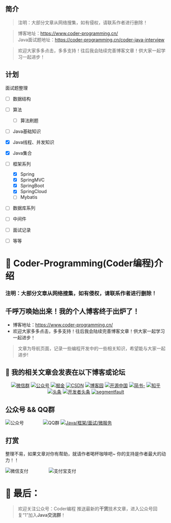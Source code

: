 ## 简介

> 注明：大部分文章从网络搜集，如有侵权，请联系作者进行删除！

> 博客地址：https://www.coder-programming.cn/ </br>
> Java面试题地址：https://coder-programming.cn/coder-java-interview

> 欢迎大家多多点击，多多支持！往后我会陆续完善博客文章！供大家一起学习一起进步！

## 计划

面试题整理

- [ ] 数据结构
- [ ] 算法
  - [ ] 算法刷题
- [ ] Java基础知识
- [x] Java线程、并发知识
- [x] Java集合
- [ ] 框架系列
  - [x] Spring
  - [x] SpringMVC
  - [x] SpringBoot
  - [x] SpringCloud
  - [ ] Mybatis
- [ ] 数据库系列
- [ ] 中间件
- [ ] 面试记录
- [ ] 等等


# :loudspeaker: Coder-Programming(Coder编程)介绍 #

### 注明：大部分文章从网络搜集，如有侵权，请联系作者进行删除！

## 千呼万唤始出来！我的个人博客终于出炉了！

- 博客地址：https://www.coder-programming.cn/
- 欢迎大家多多点击，多多支持！往后我会陆续完善博客文章！供大家一起学习一起进步！

> 文章为导航页面，记录一些编程开发中的一些相关知识，希望能与大家一起进步!
## :mega: 我的相关文章会发表在以下博客或论坛 ##


<p align="center">
  <a href="#公众号"><img src="https://img.shields.io/badge/weChat-微信群-blue.svg" alt="微信群"></a>
  <a href="#公众号"><img src="https://img.shields.io/badge/%E5%85%AC%E4%BC%97%E5%8F%B7-Coder%E7%BC%96%E7%A8%8B-lightgrey.svg" alt="公众号"></a>
  <a href="https://juejin.im/user/5c8863a9e51d45346459983c/posts"><img src="https://img.shields.io/badge/juejin-掘金-blue.svg" alt="掘金"></a>
  <a href="https://blog.csdn.net/Michael_HM"><img src="https://img.shields.io/badge/csdn-CSDN-red.svg" alt="CSDN"></a>
  <a href="https://www.cnblogs.com/coder-programming/"><img src="https://img.shields.io/badge/cnblogs-博客园-important.svg" alt="博客园"></a>
  <a href="https://my.oschina.net/u/4096176"><img src="https://img.shields.io/badge/oschina-开源中国-green" alt="开源中国"></a>
  <a href="https://www.jianshu.com/u/4314597216ea"><img src="https://img.shields.io/badge/jianshu-简书-critical" alt="简书-"></a>
  <a href="https://www.zhihu.com/people/mai-zhu-ru-guo-you-teng-64"><img src="https://img.shields.io/badge/zhihu-知乎-informational" alt="知乎"></a>
  <a href="https://www.toutiao.com/c/user/52399840619/#mid=1571772641794050"><img src="https://img.shields.io/badge/toutiao-头条-important.svg" alt="头条"></a>
  <a href="https://toutiao.io/u/527654"><img src="https://img.shields.io/badge/开发者头条-critical" alt="开发者头条"></a>
  <a href="https://segmentfault.com/u/520coder"><img src="https://img.shields.io/badge/SegmentFault-informational" alt="segmentfault"></a>
</p>





## 公众号 && QQ群

![公众号](https://oscimg.oschina.net/oscnet/eeedc9e1e292d9ceff0ad08b56d88c02127.jpg ':size=300')&emsp;&emsp;&emsp;&emsp;
![QQ群](https://cdn.jsdelivr.net/gh/CoderMerlin/blog-image/images/BLOG01/qq群.png ':size=200')
<a target="_blank" href="https://qm.qq.com/cgi-bin/qm/qr?k=cgNsmjzxrsVgeYRUo37BcdjplgLQJxhN&jump_from=webapi">
<img border="0" src="//pub.idqqimg.com/wpa/images/group.png" alt="Java/框架/面试/微服务" title="Java/框架/面试/微服务"></a>

## 打赏

整理不易，如果文章对你有帮助，就请作者喝杯咖啡吧~
你的支持是作者最大的动力！！

<div>

![微信支付](https://cdn.jsdelivr.net/gh/CoderMerlin/blog-image/images/wechatwechatpay.jpg ':size=200') &emsp;&emsp;&emsp;&emsp;
![支付宝支付](https://cdn.jsdelivr.net/gh/CoderMerlin/blog-image/images/wechatalipay.jpg ':size=200')

</div>


# :mega: 最后： #


> 欢迎关注公众号：Coder编程 推送最新的**干货**技术文章，进入公众号回复“1”加入**Java交流群**！
